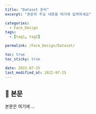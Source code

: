 ```yaml
---
title: "Dataset 준비"
excerpt: "본문의 주요 내용을 여기에 입력하세요"

categories:
  - Face_Design
tags:
  - [tag1, tag2]

permalink: /Face_Design/Dataset/

toc: true
toc_sticky: true

date: 2022-07-25
last_modified_at: 2022-07-25
---
```


## 🦥 본문

본문은 여기에 ...
